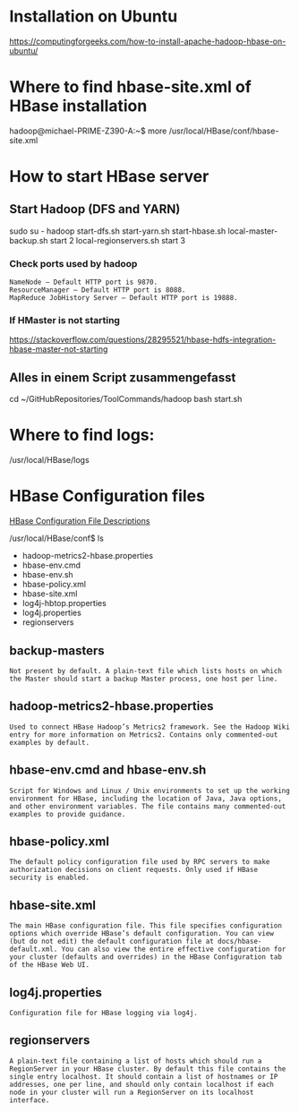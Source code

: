 # Installation on Ubuntu
https://computingforgeeks.com/how-to-install-apache-hadoop-hbase-on-ubuntu/

# Where to find hbase-site.xml of HBase installation
hadoop@michael-PRIME-Z390-A:~$ more /usr/local/HBase/conf/hbase-site.xml

# How to start HBase server
## Start Hadoop (DFS and YARN)
sudo su - hadoop
start-dfs.sh
start-yarn.sh
start-hbase.sh
local-master-backup.sh start 2
local-regionservers.sh start 3

### Check ports used by hadoop
    NameNode – Default HTTP port is 9870.
    ResourceManager – Default HTTP port is 8088.
    MapReduce JobHistory Server – Default HTTP port is 19888.


### If HMaster is not starting
https://stackoverflow.com/questions/28295521/hbase-hdfs-integration-hbase-master-not-starting


## Alles in einem Script zusammengefasst
cd ~/GitHubRepositories/ToolCommands/hadoop
bash start.sh


# Where to find logs:
/usr/local/HBase/logs

# HBase Configuration files
[HBase Configuration File Descriptions](https://hbase.apache.org/book.html#_configuration_files)

/usr/local/HBase/conf$ ls
* hadoop-metrics2-hbase.properties
* hbase-env.cmd
* hbase-env.sh
* hbase-policy.xml
* hbase-site.xml
* log4j-hbtop.properties
* log4j.properties
* regionservers


## backup-masters

    Not present by default. A plain-text file which lists hosts on which the Master should start a backup Master process, one host per line.

## hadoop-metrics2-hbase.properties

    Used to connect HBase Hadoop’s Metrics2 framework. See the Hadoop Wiki entry for more information on Metrics2. Contains only commented-out examples by default.

## hbase-env.cmd and hbase-env.sh

    Script for Windows and Linux / Unix environments to set up the working environment for HBase, including the location of Java, Java options, and other environment variables. The file contains many commented-out examples to provide guidance.

## hbase-policy.xml

    The default policy configuration file used by RPC servers to make authorization decisions on client requests. Only used if HBase security is enabled.

## hbase-site.xml

    The main HBase configuration file. This file specifies configuration options which override HBase’s default configuration. You can view (but do not edit) the default configuration file at docs/hbase-default.xml. You can also view the entire effective configuration for your cluster (defaults and overrides) in the HBase Configuration tab of the HBase Web UI.

## log4j.properties

    Configuration file for HBase logging via log4j.

## regionservers

    A plain-text file containing a list of hosts which should run a RegionServer in your HBase cluster. By default this file contains the single entry localhost. It should contain a list of hostnames or IP addresses, one per line, and should only contain localhost if each node in your cluster will run a RegionServer on its localhost interface.


